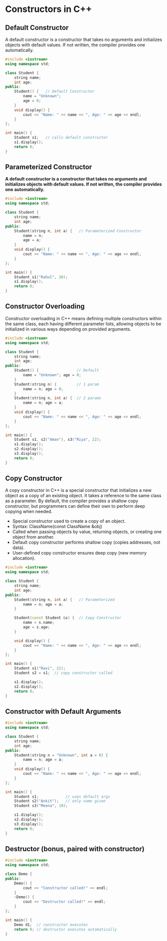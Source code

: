 # Constructors in C++
## Default Constructor
A default constructor is a constructor that takes no arguments and initializes objects with default values. If not written, the compiler provides one automatically.
```cpp
#include <iostream>
using namespace std;

class Student {
    string name;
    int age;
public:
    Student() {   // Default Constructor
        name = "Unknown";
        age = 0;
    }
    void display() {
        cout << "Name: " << name << ", Age: " << age << endl;
    }
};

int main() {
    Student s1;   // calls default constructor
    s1.display();
    return 0;
}
```

## Parameterized Constructor
**A default constructor is a constructor that takes no arguments and initializes objects with default values. If not written, the compiler provides one automatically.**
```cpp
#include <iostream>
using namespace std;

class Student {
    string name;
    int age;
public:
    Student(string n, int a) {   // Parameterized Constructor
        name = n;
        age = a;
    }
    void display() {
        cout << "Name: " << name << ", Age: " << age << endl;
    }
};

int main() {
    Student s1("Rahul", 20);  
    s1.display();
    return 0;
}
```

## Constructor Overloading
Constructor overloading in C++ means defining multiple constructors within the same class, each having different parameter lists, allowing objects to be initialized in various ways depending on provided arguments.
```cpp
#include <iostream>
using namespace std;

class Student {
    string name;
    int age;
public:
    Student() {                 // Default
        name = "Unknown"; age = 0;
    }
    Student(string n) {         // 1 param
        name = n; age = 0;
    }
    Student(string n, int a) {  // 2 params
        name = n; age = a;
    }
    void display() {
        cout << "Name: " << name << ", Age: " << age << endl;
    }
};

int main() {
    Student s1, s2("Aman"), s3("Riya", 22);
    s1.display();
    s2.display();
    s3.display();
    return 0;
}
```

## Copy Constructor
A copy constructor in C++ is a special constructor that initializes a new object as a copy of an existing object. It takes a reference to the same class as a parameter. By default, the compiler provides a shallow copy constructor, but programmers can define their own to perform deep copying when needed.

- Special constructor used to create a copy of an object.
- Syntax: ClassName(const ClassName &obj)
- Called when passing objects by value, returning objects, or creating one object from another.
- Default copy constructor performs shallow copy (copies addresses, not data).
- User-defined copy constructor ensures deep copy (new memory allocation).
```cpp
#include <iostream>
using namespace std;

class Student {
    string name;
    int age;
public:
    Student(string n, int a) {   // Parameterized
        name = n; age = a;
    }

    Student(const Student &s) {  // Copy Constructor
        name = s.name;
        age = s.age;
    }

    void display() {
        cout << "Name: " << name << ", Age: " << age << endl;
    }
};

int main() {
    Student s1("Ravi", 21);
    Student s2 = s1;  // copy constructor called

    s1.display();
    s2.display();
    return 0;
}
```

## Constructor with Default Arguments
```cpp
#include <iostream>
using namespace std;

class Student {
    string name;
    int age;
public:
    Student(string n = "Unknown", int a = 0) {  
        name = n; age = a;
    }
    void display() {
        cout << "Name: " << name << ", Age: " << age << endl;
    }
};

int main() {
    Student s1;            // uses default args
    Student s2("Ankit");   // only name given
    Student s3("Meena", 19);

    s1.display();
    s2.display();
    s3.display();
    return 0;
}
```

## Destructor (bonus, paired with constructor)
```cpp
#include <iostream>
using namespace std;

class Demo {
public:
    Demo() {
        cout << "Constructor called!" << endl;
    }
    ~Demo() {
        cout << "Destructor called!" << endl;
    }
};

int main() {
    Demo d1;  // constructor executes
    return 0; // destructor executes automatically
}
```
